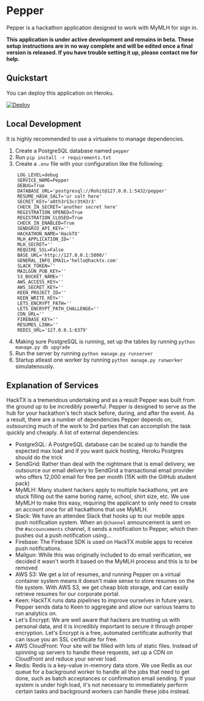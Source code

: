 # Pepper

Pepper is a hackathon application designed to work with MyMLH for sign in.

**This application is under active development and remains in beta. These setup instructions are in no way complete and will be edited once a final version is released. If you have trouble setting it up, please contact me for help.**

## Quickstart

You can deploy this application on Heroku.

[![Deploy](https://www.herokucdn.com/deploy/button.svg)](https://heroku.com/deploy)


## Local Development
It is highly recommended to use a virtualenv to manage dependencies.
1. Create a PostgreSQL database named `pepper`
2. Run `pip install -r requirements.txt`
3. Create a `.env` file with your configuration like the following:
```
    LOG_LEVEL=debug
    SERVICE_NAME=Pepper
    DEBUG=True
    DATABASE_URL='postgresql://Rohit@127.0.0.1:5432/pepper'
    RESUME_HASH_SALT='ur salt here'
    SECRET_KEY='a0th3rS3cr3tH3r3'
    CHECK_IN_SECRET='another secret here'
    REGISTRATION_OPENED=True
    REGISTRATION_CLOSED=True
    CHECK_IN_ENABLED=True
    SENDGRID_API_KEY=''
    HACKATHON_NAME='HackTX'
    MLH_APPLICATION_ID=''
    MLH_SECRET=''
    REQUIRE_SSL=False
    BASE_URL='http://127.0.0.1:5000/'
    GENERAL_INFO_EMAIL='hello@hacktx.com'
    SLACK_TOKEN=''
    MAILGUN_PUB_KEY=''
    S3_BUCKET_NAME=''
    AWS_ACCESS_KEY=''
    AWS_SECRET_KEY=''
    KEEN_PROJECT_ID=''
    KEEN_WRITE_KEY=''
    LETS_ENCRYPT_PATH=''
    LETS_ENCRYPT_PATH_CHALLENGE=''
    CDN_URL=''
    FIREBASE_KEY=''
    RESUMES_LINK=''
    REDIS_URL='127.0.0.1:6379'
```
4. Making sure PostgreSQL is running, set up the tables by running `python manage.py db upgrade`
5. Run the server by running `python manage.py runserver`
6. Startup atleast one worker by running `python manage.py runworker` simulatenously.

## Explanation of Services

HackTX is a tremendous undertaking and as a result Pepper was built from the ground up to be incredibly powerful.
Pepper is designed to serve as the hub for your hackathon's tech stack before, during, and after the event.
As a result, there are a number of dependencies Pepper depends on, outsourcing much of the work to 3rd parties that can accomplish the task quickly and cheaply.
A list of external dependencies:
- PostgreSQL: A PostgreSQL database can be scaled up to handle the expected max load and if you want quick hosting, Heroku Postgres should do the trick
- SendGrid: Rather than deal with the nightmare that is email delivery, we outsource our email delivery to SendGrid a transactional email provider who offers 12,000 email for free per month (15K with the GitHub student pack)
- MyMLH: Many student hackers apply to multiple hackathons, yet are stuck filling out the same boring name, school, shirt size, etc.
We use MyMLH to make this easy, requiring the applicant to only need to create an account once for all hackathons that use MyMLH.
- Slack: We have an attendee Slack that hooks up to our mobile apps push notification system. When an `@channel` announcement is sent on the `#accouncements` channel, it sends a notification to Pepper, which then pushes out a push notification using...
- Firebase: The Firebase SDK is used on HackTX mobile apps to receive push notifications.
- Mailgun: While this was originally included to do email verification, we decided it wasn't worth it based on the MyMLH process and this is to be removed
- AWS S3: We get a lot of resumes, and running Pepper on a virtual container system means it doesn't make sense to store resumes on the file system.
With AWS S3, we get cheap blob storage, and can easily retrieve resumes for our corporate portal.
- Keen: HackTX runs data pipelines to improve ourselves in future years.
Pepper sends data to Keen to aggregate and allow our various teams to run analytics on.
- Let's Encrypt: We are well aware that hackers are trusting us with personal data, and it is incredibly important to secure it through proper encryption.
Let's Encrypt is a free, automated certificate authority that can issue you an SSL certificate for free.
- AWS CloudFront: Your site will be filled with lots of static files.
Instead of spinning up servers to handle these requests, set up a CDN on CloudFront and reduce your server load.
- Redis: Redis is a key-value in-memory data store.
We use Redis as our queue for a background worker to handle all the jobs that need to get done, such as batch acceptances or confirmation email sending.
If your system is under high load, it's not necessary to immediately perform certain tasks and background workers can handle these jobs instead.

